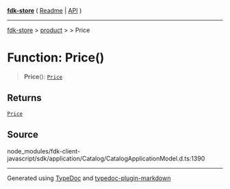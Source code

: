 [**fdk-store**](../../../README.md) ( [Readme](../../../README.md) \| [API](../../../API.md) )

---

[fdk-store](../../../API.md) > [product](../../README.md) > [<internal>](../README.md) > Price

# Function: Price()

> **Price**(): [`Price`](../type-aliases/type-alias.Price.md)

## Returns

[`Price`](../type-aliases/type-alias.Price.md)

## Source

node_modules/fdk-client-javascript/sdk/application/Catalog/CatalogApplicationModel.d.ts:1390

---

Generated using [TypeDoc](https://typedoc.org/) and [typedoc-plugin-markdown](https://www.npmjs.com/package/typedoc-plugin-markdown)
